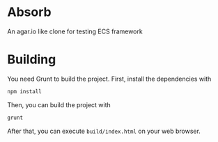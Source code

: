 # Absorb
An agar.io like clone for testing ECS framework

# Building
You need Grunt to build the project.
First, install the dependencies with

```sh
npm install
```

Then, you can build the project with

```sh
grunt
```

After that, you can execute ```build/index.html``` on your web browser.
